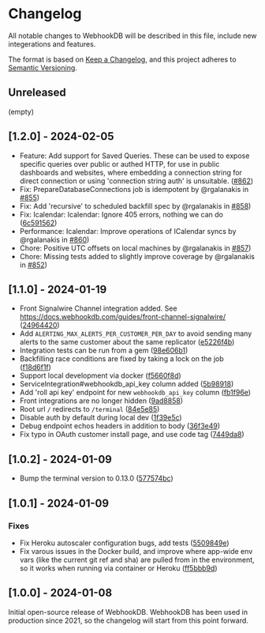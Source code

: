 # Changelog

All notable changes to WebhookDB will be described in this file,
include new integerations and features.

The format is based on [Keep a Changelog](https://keepachangelog.com/en/1.1.0/),
and this project adheres to [Semantic Versioning](https://semver.org/spec/v2.0.0.html).

## Unreleased

(empty)

## [1.2.0] - 2024-02-05

- Feature: Add support for Saved Queries. These can be used to expose specific queries over public or authed HTTP, for use in public dashboards and websites, where embedding a connection string for direct connection or using 'connection string auth' is unsuitable. ([#862](https://github.com/webhookdb/webhookdb/pull/862))
- Fix: PrepareDatabaseConnections job is idempotent by @rgalanakis in [#855](https://github.com/webhookdb/webhookdb/pull/855))
- Fix: Add 'recursive' to scheduled backfill spec by @rgalanakis in [#858](https://github.com/webhookdb/webhookdb/pull/858))
- Fix: Icalendar: Icalendar: Ignore 405 errors, nothing we can do ([6c591562](https://github.com/webhookdb/webhookdb/commit/6c591562e363b59819b3e57987c2e52c88271bb5))
- Performance: Icalendar: Improve operations of ICalendar syncs by @rgalanakis in [#860](https://github.com/webhookdb/webhookdb/pull/860))
- Chore: Positive UTC offsets on local machines by @rgalanakis in [#857](https://github.com/webhookdb/webhookdb/pull/857))
- Chore: Missing tests added to slightly improve coverage by @rgalanakis in [#852](https://github.com/webhookdb/webhookdb/pull/852))

## [1.1.0] - 2024-01-19

- Front Signalwire Channel integration added. See <https://docs.webhookdb.com/guides/front-channel-signalwire/> ([24964420](https://github.com/webhookdb/webhookdb/commit/24964420))
- Add `ALERTING_MAX_ALERTS_PER_CUSTOMER_PER_DAY` to avoid sending many alerts to the same customer about the same replicator ([e5226f4b](https://github.com/webhookdb/webhookdb/commit/e5226f4b))
- Integration tests can be run from a gem ([98e606b1](https://github.com/webhookdb/webhookdb/commit/98e606b1))
- Backfilling race conditions are fixed by taking a lock on the job ([f18d6f1f](https://github.com/webhookdb/webhookdb/commit/f18d6f1f))
- Support local development via docker ([f5660f8d](https://github.com/webhookdb/webhookdb/commit/f5660f8d))
- ServiceIntegration#webhookdb_api_key column added ([5b98918](https://github.com/webhookdb/webhookdb/commit/5b98918))
- Add 'roll api key' endpoint for new `webhookdb_api_key` column ([fb1f96e](https://github.com/webhookdb/webhookdb/commit/fb1f96e))
- Front integrations are no longer hidden ([9ad8858](https://github.com/webhookdb/webhookdb/commit/9ad8858))
- Root url `/` redirects to `/terminal` ([84e5e85](https://github.com/webhookdb/webhookdb/commit/84e5e85))
- Disable auth by default during local dev ([1f39e5c](https://github.com/webhookdb/webhookdb/commit/1f39e5c))
- Debug endpoint echos headers in addition to body ([36f3e49](https://github.com/webhookdb/webhookdb/commit/36f3e49))
- Fix typo in OAuth customer install page, and use code tag ([7449da8](https://github.com/webhookdb/webhookdb/commit/7449da8))

## [1.0.2] - 2024-01-09

- Bump the terminal version to 0.13.0 ([577574bc](https://github.com/webhookdb/webhookdb/commit/577574bce8e8c2b13633749541d3bc4a8165a8ed))

## [1.0.1] - 2024-01-09

### Fixes

- Fix Heroku autoscaler configuration bugs, add tests ([5509849e](https://github.com/webhookdb/webhookdb/commit/5509849e9a019a73eb703e66174d897764d8823b))
- Fix varous issues in the Docker build, and improve where app-wide env vars (like the current git ref and sha) are pulled from in the environment, so it works when running via container or Heroku ([ff5bbb9d](https://github.com/webhookdb/webhookdb/commit/ff5bbb9d80acede9a260196b6698742bc49eebb7))

## [1.0.0] - 2024-01-08

Initial open-source release of WebhookDB. WebhookDB has been used in production
since 2021, so the changelog will start from this point forward.

